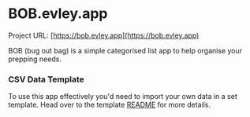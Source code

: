 # BOB.evley.app

Project URL: [https://bob.evley.app](https://bob.evley.app)

BOB (bug out bag) is a simple categorised list app to help organise your prepping needs.

### CSV Data Template

To use this app effectively you'd need to import your own data in a set template. Head over to the template [README](https://github.com/evley/bob/tree/master/src/assets/template) for more details.
